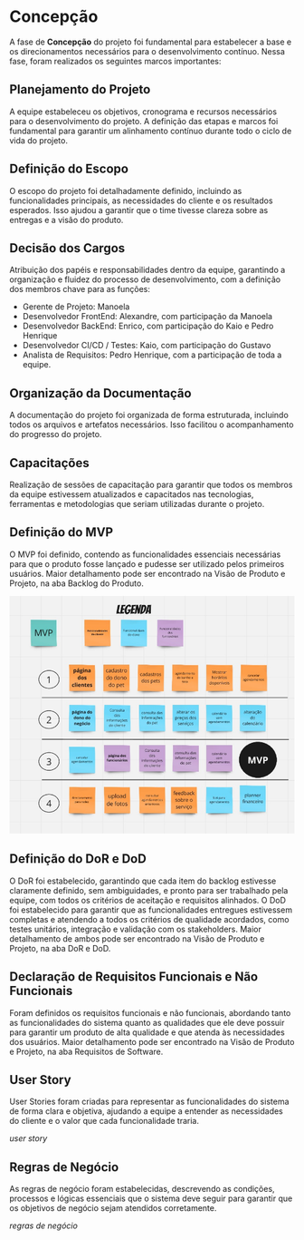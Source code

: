 # Concepção

A fase de **Concepção** do projeto foi fundamental para estabelecer a base e os direcionamentos necessários para o desenvolvimento contínuo. Nessa fase, foram realizados os seguintes marcos importantes:

## **Planejamento do Projeto**
A equipe estabeleceu os objetivos, cronograma e recursos necessários para o desenvolvimento do projeto. A definição das etapas e marcos foi fundamental para garantir um alinhamento contínuo durante todo o ciclo de vida do projeto.

## **Definição do Escopo**
O escopo do projeto foi detalhadamente definido, incluindo as funcionalidades principais, as necessidades do cliente e os resultados esperados. Isso ajudou a garantir que o time tivesse clareza sobre as entregas e a visão do produto.

## **Decisão dos Cargos**
Atribuição dos papéis e responsabilidades dentro da equipe, garantindo a organização e fluidez do processo de desenvolvimento, com a definição dos membros chave para as funções: 

- Gerente de Projeto: Manoela
- Desenvolvedor FrontEnd: Alexandre, com participação da Manoela
- Desenvolvedor BackEnd: Enrico, com participação do Kaio e Pedro Henrique
- Desenvolvedor CI/CD / Testes: Kaio, com participação do Gustavo
- Analista de Requisitos: Pedro Henrique, com a participação de toda a equipe.

## **Organização da Documentação**
A documentação do projeto foi organizada de forma estruturada, incluindo todos os arquivos e artefatos necessários. Isso facilitou o acompanhamento do progresso do projeto.

## **Capacitações**
Realização de sessões de capacitação para garantir que todos os membros da equipe estivessem atualizados e capacitados nas tecnologias, ferramentas e metodologias que seriam utilizadas durante o projeto.

## **Definição do MVP**
O MVP foi definido, contendo as funcionalidades essenciais necessárias para que o produto fosse lançado e pudesse ser utilizado pelos primeiros usuários. Maior detalhamento pode ser encontrado na Visão de Produto e Projeto, na aba Backlog do Produto.

![mvp](../assets/imgs/mvp.jpeg)

## **Definição do DoR e DoD**
O DoR foi estabelecido, garantindo que cada item do backlog estivesse claramente definido, sem ambiguidades, e pronto para ser trabalhado pela equipe, com todos os critérios de aceitação e requisitos alinhados.
O DoD foi estabelecido para garantir que as funcionalidades entregues estivessem completas e atendendo a todos os critérios de qualidade acordados, como testes unitários, integração e validação com os stakeholders.
Maior detalhamento de ambos pode ser encontrado na Visão de Produto e Projeto, na aba DoR e DoD.

## **Declaração de Requisitos Funcionais e Não Funcionais**
Foram definidos os requisitos funcionais e não funcionais, abordando tanto as funcionalidades do sistema quanto as qualidades que ele deve possuir para garantir um produto de alta qualidade e que atenda às necessidades dos usuários. Maior detalhamento pode ser encontrado na Visão de Produto e Projeto, na aba Requisitos de Software.

## **User Story**
User Stories foram criadas para representar as funcionalidades do sistema de forma clara e objetiva, ajudando a equipe a entender as necessidades do cliente e o valor que cada funcionalidade traria.

*user story*

## **Regras de Negócio**
As regras de negócio foram estabelecidas, descrevendo as condições, processos e lógicas essenciais que o sistema deve seguir para garantir que os objetivos de negócio sejam atendidos corretamente.

*regras de negócio*